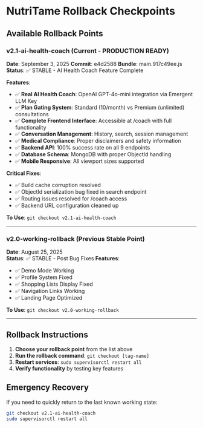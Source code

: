 # NutriTame Rollback Checkpoints

## Available Rollback Points

### v2.1-ai-health-coach (Current - PRODUCTION READY)
**Date**: September 3, 2025
**Commit**: e4d2588
**Bundle**: main.917c49ee.js
**Status**: ✅ STABLE - AI Health Coach Feature Complete

**Features**:
- ✅ **Real AI Health Coach**: OpenAI GPT-4o-mini integration via Emergent LLM Key
- ✅ **Plan Gating System**: Standard (10/month) vs Premium (unlimited) consultations
- ✅ **Complete Frontend Interface**: Accessible at /coach with full functionality
- ✅ **Conversation Management**: History, search, session management
- ✅ **Medical Compliance**: Proper disclaimers and safety information
- ✅ **Backend API**: 100% success rate on all 9 endpoints
- ✅ **Database Schema**: MongoDB with proper ObjectId handling
- ✅ **Mobile Responsive**: All viewport sizes supported

**Critical Fixes**:
- ✅ Build cache corruption resolved
- ✅ ObjectId serialization bug fixed in search endpoint
- ✅ Routing issues resolved for /coach access
- ✅ Backend URL configuration cleaned up

**To Use**: `git checkout v2.1-ai-health-coach`

---

### v2.0-working-rollback (Previous Stable Point)
**Date**: August 25, 2025  
**Status**: ✅ STABLE - Post Bug Fixes
**Features**: 
- ✅ Demo Mode Working
- ✅ Profile System Fixed
- ✅ Shopping Lists Display Fixed
- ✅ Navigation Links Working
- ✅ Landing Page Optimized

**To Use**: `git checkout v2.0-working-rollback`

---

## Rollback Instructions

1. **Choose your rollback point** from the list above
2. **Run the rollback command**: `git checkout [tag-name]`
3. **Restart services**: `sudo supervisorctl restart all`
4. **Verify functionality** by testing key features

## Emergency Recovery

If you need to quickly return to the last known working state:
```bash
git checkout v2.1-ai-health-coach
sudo supervisorctl restart all
```